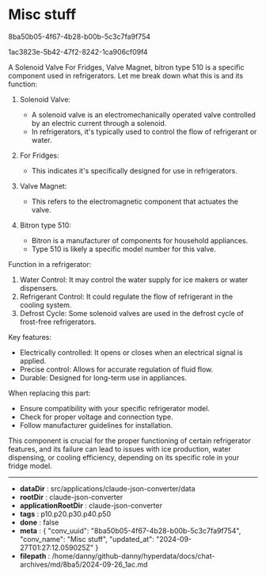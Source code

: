 # Misc stuff

8ba50b05-4f67-4b28-b00b-5c3c7fa9f754

1ac3823e-5b42-47f2-8242-1ca906cf09f4

 A Solenoid Valve For Fridges, Valve Magnet, bitron type 510 is a specific component used in refrigerators. Let me break down what this is and its function:

1. Solenoid Valve:
   - A solenoid valve is an electromechanically operated valve controlled by an electric current through a solenoid.
   - In refrigerators, it's typically used to control the flow of refrigerant or water.

2. For Fridges:
   - This indicates it's specifically designed for use in refrigerators.

3. Valve Magnet:
   - This refers to the electromagnetic component that actuates the valve.

4. Bitron type 510:
   - Bitron is a manufacturer of components for household appliances.
   - Type 510 is likely a specific model number for this valve.

Function in a refrigerator:
1. Water Control: It may control the water supply for ice makers or water dispensers.
2. Refrigerant Control: It could regulate the flow of refrigerant in the cooling system.
3. Defrost Cycle: Some solenoid valves are used in the defrost cycle of frost-free refrigerators.

Key features:
- Electrically controlled: It opens or closes when an electrical signal is applied.
- Precise control: Allows for accurate regulation of fluid flow.
- Durable: Designed for long-term use in appliances.

When replacing this part:
- Ensure compatibility with your specific refrigerator model.
- Check for proper voltage and connection type.
- Follow manufacturer guidelines for installation.

This component is crucial for the proper functioning of certain refrigerator features, and its failure can lead to issues with ice production, water dispensing, or cooling efficiency, depending on its specific role in your fridge model.

---

* **dataDir** : src/applications/claude-json-converter/data
* **rootDir** : claude-json-converter
* **applicationRootDir** : claude-json-converter
* **tags** : p10.p20.p30.p40.p50
* **done** : false
* **meta** : {
  "conv_uuid": "8ba50b05-4f67-4b28-b00b-5c3c7fa9f754",
  "conv_name": "Misc stuff",
  "updated_at": "2024-09-27T01:27:12.059025Z"
}
* **filepath** : /home/danny/github-danny/hyperdata/docs/chat-archives/md/8ba5/2024-09-26_1ac.md